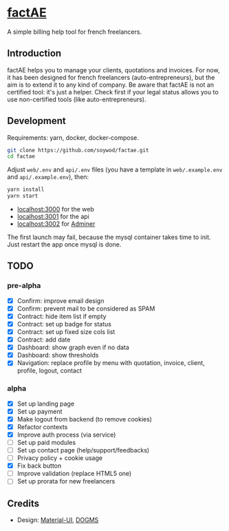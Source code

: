 # [factAE](https://factae.fr)

A simple billing help tool for french freelancers.

## Introduction

factAE helps you to manage your clients, quotations and invoices. For now, it
has been designed for french freelancers (auto-entrepreneurs), but the aim is
to extend it to any kind of company. Be aware that factAE is not an certified
tool: it's just a helper. Check first if your legal status allows you to use
non-certified tools (like auto-entrepreneurs).

## Development

Requirements: yarn, docker, docker-compose.

```bash
git clone https://github.com/soywod/factae.git
cd factae
```

Adjust `web/.env` and `api/.env` files (you have a template in
`web/.example.env` and `api/.example.env`), then:

```bash
yarn install
yarn start
```

- [localhost:3000](http://localhost:3000) for the web
- [localhost:3001](http://localhost:3001) for the api
- [localhost:3002](http://localhost:3002) for [Adminer](https://www.adminer.org/)

The first launch may fail, because the mysql container takes time to init. Just
restart the app once mysql is done.

## TODO

### pre-alpha

- [X] Confirm: improve email design
- [X] Confirm: prevent mail to be considered as SPAM
- [X] Contract: hide item list if empty
- [X] Contract: set up badge for status
- [X] Contract: set up fixed size cols list
- [X] Contract: add date
- [X] Dashboard: show graph even if no data
- [X] Dashboard: show thresholds
- [X] Navigation: replace profile by menu with quotation, invoice, client,
  profile, logout, contact

### alpha

- [X] Set up landing page
- [X] Set up payment
- [X] Make logout from backend (to remove cookies)
- [X] Refactor contexts
- [X] Improve auth process (via service)
- [ ] Set up paid modules
- [ ] Set up contact page (help/support/feedbacks)
- [ ] Privacy policy + cookie usage
- [X] Fix back button
- [ ] Improve validation (replace HTML5 one)
- [ ] Set up prorata for new freelancers

## Credits

- Design: [Material-UI](https://material-ui.com/), [DOGMS](http://www.dogms.com)
